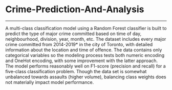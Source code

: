 # Crime-Prediction-And-Analysis
-------------------------------------------------------------------------------------------------------------------------------------
  A multi-class classification model using a Random Forest classifier is built to predict the type of major crime committed based on time of day, neighbourhood, division, year, month, etc. The dataset includes every major crime committed from 2014-2019* in the city of Toronto, with detailed information about the location and time of offence. The data contains only categorical variables so the modeling process tests both numeric encoding and OneHot encoding, with some improvement with the latter approach.
  The model performs reasonably well on F1-score (precision and recall) for a five-class classification problem. Though the data set is somewhat unbalanced towards assaults (higher volume), balancing class weights does not materially impact model performance.
